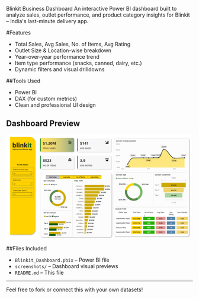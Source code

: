 Blinkit Business Dashboard 
An interactive Power BI dashboard built to analyze sales, outlet performance, and product category insights for Blinkit – India's last-minute delivery app.

#Features

- Total Sales, Avg Sales, No. of Items, Avg Rating
- Outlet Size & Location-wise breakdown
- Year-over-year performance trend
- Item type performance (snacks, canned, dairy, etc.)
- Dynamic filters and visual drilldowns

##Tools Used
- Power BI
- DAX (for custom metrics)
- Clean and professional UI design

## Dashboard Preview

![Dashboard](Screenshotpreview.png)


##Files Included
- `Blinkit_Dashboard.pbix` – Power BI file
- `screenshots/` – Dashboard visual previews
- `README.md` – This file

---

Feel free to fork or connect this with your own datasets!

